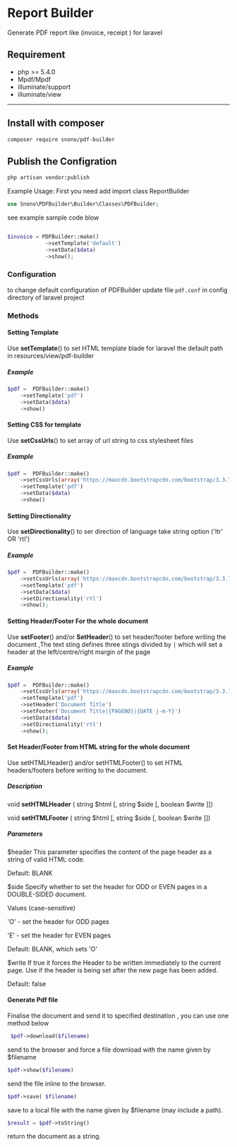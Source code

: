 # Report Builder

Generate PDF report like (invoice, receipt ) for laravel

## Requirement
* php >= 5.4.0
* Mpdf/Mpdf
* illuminate/support
* illuminate/view
    
----
    
## Install with composer

```bash
composer require snono/pdf-builder
```




## Publish the Configration 

```bash
php artisan vendor:publish 
```



Example Usage:
 First you need add import class ReportBuilder
 
```php
use Snono\PDFBuilder\Builder\Classes\PDFBuilder;
```



see example sample code blow

```php

$invoice = PDFBuilder::make()
            ->setTemplate('default')
            ->setData($data)  
            ->show();
```
### Configuration
to change default configuration of PDFBuilder update file `pdf.conf` in config directory of laravel project   
### Methods
#### Setting Template
Use **setTemplate**() to set HTML template blade for laravel the default path in resources/view/pdf-builder

##### Example
```php
$pdf =  PDFBuilder::make()
    ->setTemplate('pdf')
    ->setData($data)
    ->show()
```  

#### Setting CSS for template 
Use **setCssUrls**() to set array of url string to css stylesheet files 

#####  Example

```php
$pdf =  PDFBuilder::make()
    ->setCssUrls(array('https://maxcdn.bootstrapcdn.com/bootstrap/3.3.7/css/bootstrap.min.css'))
    ->setTemplate('pdf')
    ->setData($data)
    ->show()
```

#### Setting Directionality 
Use **setDirectionality**() to ser direction of language take string option ('ltr' OR 'rtl')

##### Example

```php
$pdf =  PDFBuilder::make()
    ->setCssUrls(array('https://maxcdn.bootstrapcdn.com/bootstrap/3.3.7/css/bootstrap.min.css'))
    ->setTemplate('pdf')
    ->setData($data)
    ->setDirectionality('rtl')
    ->show();
```

#### Setting Header/Footer For the whole document
Use **setFooter**() and/or **SetHeader**() to set header/footer before writing the document ,The text sting defines three stings divided by `|` which will set a header at the left/centre/right margin of the page

##### Example
```php
$pdf =  PDFBuilder::make()
    ->setCssUrls(array('https://maxcdn.bootstrapcdn.com/bootstrap/3.3.7/css/bootstrap.min.css'))
    ->setTemplate('pdf')
    ->setHeader('Document Title')
    ->setFooter('Document Title|{PAGENO}|{DATE j-m-Y}')
    ->setData($data)
    ->setDirectionality('rtl')
    ->show();
```

#### Set Header/Footer from HTML string for the whole document
Use setHTMLHeader() and/or setHTMLFooter() to set HTML headers/footers before writing to the document.
##### Description
void **setHTMLHeader** ( string $html [, string $side [, boolean $write ]]) 

void **setHTMLFooter** ( string $html [, string $side [, boolean $write ]])

##### Parameters
$header
  This parameter specifies the content of the page header as a string of valid HTML code.

   Default: BLANK

$side
   Specify whether to set the header for ODD or EVEN pages in a DOUBLE-SIDED document.

   Values (case-sensitive)

   'O' - set the header for ODD pages

   'E' - set the header for EVEN pages

Default: BLANK, which sets 'O'

$write
    If true it forces the Header to be written immediately to the current page. Use if the header is being set after the new page has been added.

   Default: false
   
#### Generate Pdf file    
Finalise the document and send it to specified destination , you can use one method below
```php
 $pdf->download($filename)
``` 
send to the browser and force a file download with the name given by $filename

```php
$pdf->show($filename) 
```
send the file inline to the browser.
```php
$pdf->save( $filename) 
```
save to a local file with the name given by $filename (may include a path).
```php
$result = $pdf->toString()
```
return the document as a string.

